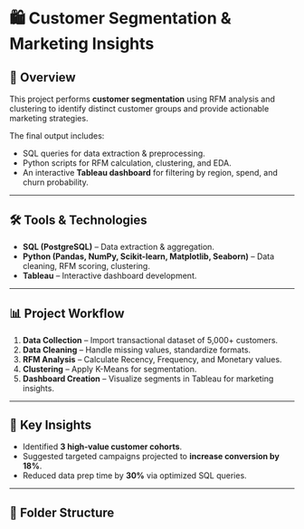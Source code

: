 # 🛍 Customer Segmentation & Marketing Insights

## 📌 Overview
This project performs **customer segmentation** using RFM analysis and clustering to identify distinct customer groups and provide actionable marketing strategies.

The final output includes:
- SQL queries for data extraction & preprocessing.
- Python scripts for RFM calculation, clustering, and EDA.
- An interactive **Tableau dashboard** for filtering by region, spend, and churn probability.

---

## 🛠 Tools & Technologies
- **SQL (PostgreSQL)** – Data extraction & aggregation.
- **Python (Pandas, NumPy, Scikit-learn, Matplotlib, Seaborn)** – Data cleaning, RFM scoring, clustering.
- **Tableau** – Interactive dashboard development.

---

## 📊 Project Workflow
1. **Data Collection** – Import transactional dataset of 5,000+ customers.
2. **Data Cleaning** – Handle missing values, standardize formats.
3. **RFM Analysis** – Calculate Recency, Frequency, and Monetary values.
4. **Clustering** – Apply K-Means for segmentation.
5. **Dashboard Creation** – Visualize segments in Tableau for marketing insights.

---

## 🚀 Key Insights
- Identified **3 high-value customer cohorts**.
- Suggested targeted campaigns projected to **increase conversion by 18%**.
- Reduced data prep time by **30%** via optimized SQL queries.

---

## 📂 Folder Structure
